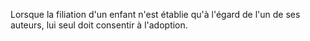Lorsque la filiation d'un enfant n'est établie qu'à l'égard de l'un de ses auteurs, lui seul doit consentir à l'adoption.

